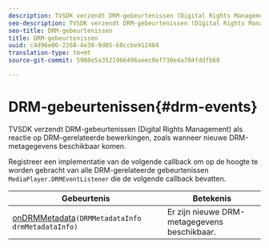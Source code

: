 ```yaml
---
description: TVSDK verzendt DRM-gebeurtenissen (Digital Rights Management) als reactie op DRM-gerelateerde bewerkingen, zoals wanneer nieuwe DRM-metagegevens beschikbaar komen.
seo-description: TVSDK verzendt DRM-gebeurtenissen (Digital Rights Management) als reactie op DRM-gerelateerde bewerkingen, zoals wanneer nieuwe DRM-metagegevens beschikbaar komen.
seo-title: DRM-gebeurtenissen
title: DRM-gebeurtenissen
uuid: c4d96e06-2268-4e38-9d05-68ccbe912484
translation-type: tm+mt
source-git-commit: 5908e5a3521966496aeec0ef730e4a704fddfb68

---
```



# DRM-gebeurtenissen{#drm-events}

TVSDK verzendt DRM-gebeurtenissen (Digital Rights Management) als reactie op DRM-gerelateerde bewerkingen, zoals wanneer nieuwe DRM-metagegevens beschikbaar komen.

Registreer een implementatie van de volgende callback om op de hoogte te worden gebracht van alle DRM-gerelateerde gebeurtenissen `MediaPlayer.DRMEventListener` die de volgende callback bevatten.

| Gebeurtenis | Betekenis |
|---|---|
| [onDRMMetadata](https://help.adobe.com/en_US/primetime/api/psdk/javadoc_1.4/com/adobe/mediacore/MediaPlayer.DRMEventListener.html#onDRMMetadata(DRMMetadataInfo))`(DRMMetadataInfo drmMetadataInfo)` | Er zijn nieuwe DRM-metagegevens beschikbaar. |

